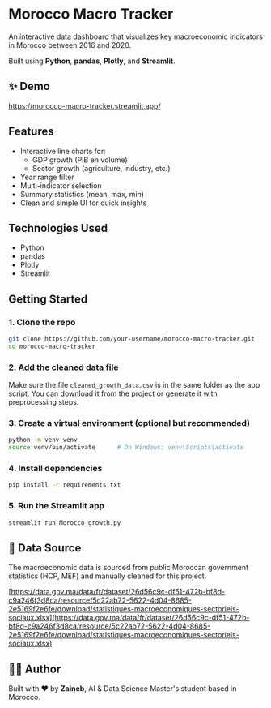 #  Morocco Macro Tracker

An interactive data dashboard that visualizes key macroeconomic indicators in Morocco between 2016 and 2020.

Built using **Python**, **pandas**, **Plotly**, and **Streamlit**.

## ✨ Demo

https://morocco-macro-tracker.streamlit.app/

##  Features

- Interactive line charts for:
  - GDP growth (PIB en volume)
  - Sector growth (agriculture, industry, etc.)
- Year range filter
- Multi-indicator selection
- Summary statistics (mean, max, min)
- Clean and simple UI for quick insights

##  Technologies Used

- Python
- pandas
- Plotly
- Streamlit

##  Getting Started

### 1. Clone the repo

```bash
git clone https://github.com/your-username/morocco-macro-tracker.git
cd morocco-macro-tracker
```

### 2. Add the cleaned data file

Make sure the file `cleaned_growth_data.csv` is in the same folder as the app script.
You can download it from the project or generate it with preprocessing steps.

### 3. Create a virtual environment (optional but recommended)

```bash
python -m venv venv
source venv/bin/activate      # On Windows: venv\Scripts\activate
```

### 4. Install dependencies

```bash
pip install -r requirements.txt
```

### 5. Run the Streamlit app

```bash
streamlit run Morocco_growth.py
```

## 📁 Data Source

The macroeconomic data is sourced from public Moroccan government statistics (HCP, MEF) and manually cleaned for this project.

[https://data.gov.ma/data/fr/dataset/26d56c9c-df51-472b-bf8d-c9a246f3d8ca/resource/5c22ab72-5622-4d04-8685-2e5169f2e6fe/download/statistiques-macroeconomiques-sectoriels-sociaux.xlsx](https://data.gov.ma/data/fr/dataset/26d56c9c-df51-472b-bf8d-c9a246f3d8ca/resource/5c22ab72-5622-4d04-8685-2e5169f2e6fe/download/statistiques-macroeconomiques-sectoriels-sociaux.xlsx)


## 👩‍💻 Author

Built with ❤️ by **Zaineb**, AI & Data Science Master's student based in Morocco.

